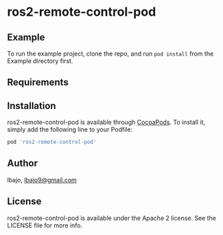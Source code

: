 # ros2-remote-control-pod

<!--

[![CI Status](https://img.shields.io/travis/lbajo/ros2-remote-control-pod.svg?style=flat)](https://travis-ci.org/lbajo/ros2-remote-control-pod)
[![Version](https://img.shields.io/cocoapods/v/ros2-remote-control-pod.svg?style=flat)](https://cocoapods.org/pods/ros2-remote-control-pod)
[![License](https://img.shields.io/cocoapods/l/ros2-remote-control-pod.svg?style=flat)](https://cocoapods.org/pods/ros2-remote-control-pod)
[![Platform](https://img.shields.io/cocoapods/p/ros2-remote-control-pod.svg?style=flat)](https://cocoapods.org/pods/ros2-remote-control-pod)
-->

## Example

To run the example project, clone the repo, and run `pod install` from the Example directory first.

## Requirements

## Installation

ros2-remote-control-pod is available through [CocoaPods](https://cocoapods.org). To install
it, simply add the following line to your Podfile:

```ruby
pod 'ros2-remote-control-pod'
```

## Author

lbajo, lbajo9@gmail.com

## License

ros2-remote-control-pod is available under the Apache 2 license. See the LICENSE file for more info.
